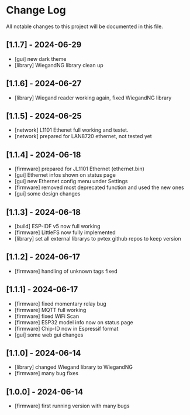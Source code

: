 # Change Log
All notable changes to this project will be documented in this file.

## [1.1.7] - 2024-06-29
- [gui]      new dark theme
- [library]  WiegandNG library clean up
## [1.1.6] - 2024-06-27
- [library]  Wiegand reader working again, fixed WiegandNG library
## [1.1.5] - 2024-06-25
- [network]  L1101 Ethenet full working and testet.
- [network]  prepared for LAN8720 ethernet, not tested yet
## [1.1.4] - 2024-06-18
- [firmware] prepared for JL1101 Ethernet (ethernet.bin)
- [gui]      Ethernet infos shown on status page
- [gui]      new Ethernet config menu under Settings
- [firmware] removed most deprecated function and used the new ones
- [gui]      some design changes
## [1.1.3] - 2024-06-18
- [build]    ESP-IDF v5 now full working
- [firmware] LittleFS now fully implemented
- [library]  set all external librarys to pvtex github repos to keep version
## [1.1.2] - 2024-06-17
- [firmware] handling of unknown tags fixed
## [1.1.1] - 2024-06-17
- [firmware] fixed momentary relay bug
- [firmware] MQTT full working
- [firmware] fixed WiFi Scan
- [firmware] ESP32 model info now on status page
- [firmware] Chip-ID now in Espressif format
- [gui]      some web gui changes
## [1.1.0] - 2024-06-14
- [library]  changed Wiegand library to WiegandNG
- [firmware] many bug fixes
## [1.0.0] - 2024-06-14
- [firmware] first running version with many bugs